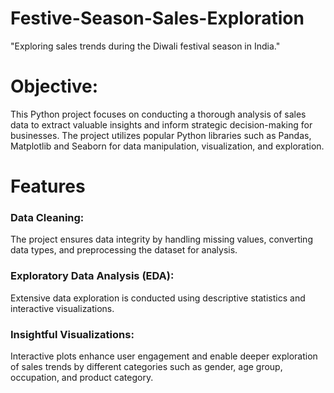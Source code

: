# Festive-Season-Sales-Exploration

"Exploring sales trends during the Diwali festival season in India."

# Objective:
This Python project focuses on conducting a thorough analysis of sales data to extract valuable insights and inform strategic decision-making for businesses.
The project utilizes popular Python libraries such as Pandas, Matplotlib and Seaborn for data manipulation, visualization, and exploration.

# Features

### Data Cleaning:
The project ensures data integrity by handling missing values, converting data types, and preprocessing the dataset for analysis.

### Exploratory Data Analysis (EDA):
Extensive data exploration is conducted using descriptive statistics and interactive visualizations.

### Insightful Visualizations: 
Interactive plots enhance user engagement and enable deeper exploration of sales trends by different categories such as gender, age group, occupation, and product category.
